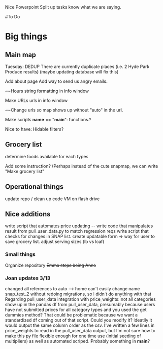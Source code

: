 Nice Powerpoint
Split up tasks know what we are saying.

#To Do
# Big things
## Main map

Tuesday:
DEDUP
There are currently duplicate places (i.e. 2 Hyde Park Produce results) (maybe updating database will fix this)

Add about page
Add way to send us angry emails.

~~Hours string formatting in info window

Make URLs urls in info window

~~Change urls so map shows up without "auto" in the url.

Make scripts __name__ == "__main__": functions.?

Nice to have:
Hidable filters?

## Grocery list
determine foods available for each types

Add some instruction? (Perhaps instead of the cute snapmap, we can write "Make grocery list" 

## Operational things
update repo / clean up code
VM on flash drive

## Nice additions
write script that automates price updating -- write code that manipulates result from pull_user_data.py to match regression reqs
write script that checks for changes in SNAP list.
create updatable form => way for user to save grocery list.
adjust serving sizes (lb vs loaf)

### Small things
Organize repository
~~Emma stops being Anne~~

### Joan updates 3/13
changed all references to auto --> home
can't easily change name snap_test_2 without redoing migrations, so I didn't do anything with that
Regarding pull_user_data integration with price_weights: not all categories show up in the pandas df from pull_user_data, presumably because users have not submitted prices for all category types and you used the get dummies method? That could be problematic because we want a standardized df coming out of that script. Could you modify it? Ideatlly it would output the same column order as the csv. I've written a few lines in price_weights to read in the pull_user_data output, but I'm not sure how to make this py file flexible enough for one time use (initial seeding of multipliers) as well as automated scriped. Probably something in __main__?
